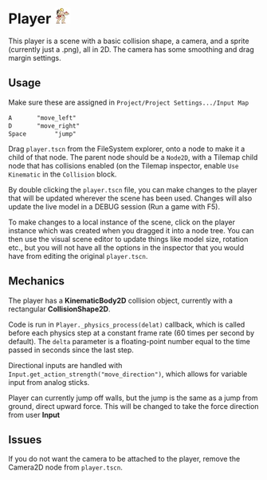 # Player    ![Placeholder sprite](./test_idle.gif)

This player is a scene with a basic collision shape, a camera, and a sprite (currently just a .png), all in 2D.
The camera has some smoothing and drag margin settings.

## Usage

Make sure these are assigned in `Project/Project Settings.../Input Map`

	A		"move_left"
	D		"move_right"
	Space		 "jump"

Drag `player.tscn` from the FileSystem explorer, onto a node to make it a child of that node. The parent node 
should be a `Node2D`, with a Tilemap child node that has collisions enabled (on the Tilemap inspector, enable
`Use Kinematic` in the `Collision` block.

By double clicking the `player.tscn` file, you can make changes to the player that will be updated wherever the
scene has been used. Changes will also update the live model in a DEBUG session (Run a game with F5).

To make changes to a local instance of the scene, click on the player instance which was created when you dragged
it into a node tree. You can then use the visual scene editor to update things like model size, rotation etc., but you 
will not have all the options in the inspector that you would have from editing the original `player.tscn`.

## Mechanics

The player has a **KinematicBody2D** collision object, currently with a rectangular **CollisionShape2D**. 

Code is run in `Player._physics_process(delat)` callback, which is called before each physics step at a constant
frame rate (60 times per second by default). The `delta` parameter is a floating-point number equal to the time 
passed in seconds since the last step.

Directional inputs are handled with `Input.get_action_strength("move_direction")`, which allows for variable input from
analog sticks.

Player can currently jump off walls, but the jump is the same as a jump from ground, direct upward force. This will be 
changed to take the force direction from user **Input**

## Issues

If you do not want the camera to be attached to the player, remove the Camera2D node from `player.tscn`.